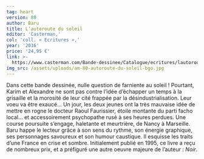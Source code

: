 ```yaml
---
tag: heart
version: 80
author: Baru
title: L’autoroute du soleil
editor: 'Casterman,'
col: 'coll. « Ecritures »,'
year: '2016'
price: '24,95 €'
link: >-
  https://www.casterman.com/Bande-dessinee/Catalogue/ecritures/lautoroute-du-soleil
img_src: /assets/uploads/am-80-autoroute-du-soleil-bgo.jpg
---
```

Dans cette bande dessinée, nulle question de farniente au soleil ! Pourtant,
 Karim et Alexandre ne sont pas contre l’idée d’échapper un temps à la grisaille
 et la morosité de leur cité frappée par la désindustrialisation. Leur voeu
 va être exaucé… Un jour, les deux jeunes ont la très mauvaise idée de mettre
 en rogne le docteur Raoul Faurissier, étoile montante du parti facho local…
 et accessoirement psychopathe rusé à ses heures perdues. Une course poursuite
 s’engage, haletante et meurtrière, de Nancy à Marseille. Baru happe le
 lecteur grâce à son sens du rythme, son énergie graphique, ses personnages
 savoureux et son humour caustique. Il esquisse les traits d’une France en
 crise et sombre. Initialement publié en 1995, ce livre a reçu de nombreux
 prix, et a préfiguré une autre oeuvre majeure de l’auteur : _Noir_.
